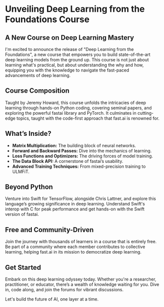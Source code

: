 # Unveiling Deep Learning from the Foundations Course

## A New Course on Deep Learning Mastery

I'm excited to announce the release of "Deep Learning from the Foundations", a new course that empowers you to build state-of-the-art deep learning models from the ground up. This course is not just about learning what's practical, but about understanding the why and how, equipping you with the knowledge to navigate the fast-paced advancements of deep learning.

## Course Composition

Taught by Jeremy Howard, this course unfolds the intricacies of deep learning through hands-on Python coding, covering seminal papers, and exploring the powerful fastai library and PyTorch. It culminates in cutting-edge topics, taught with the code-first approach that fast.ai is renowned for.

## What’s Inside?

- **Matrix Multiplication:** The building block of neural networks.
- **Forward and Backward Passes:** Dive into the mechanics of learning.
- **Loss Functions and Optimizers:** The driving forces of model training.
- **The Data Block API:** A cornerstone of fastai’s usability.
- **Advanced Training Techniques:** From mixed-precision training to ULMFiT.

## Beyond Python

Venture into Swift for TensorFlow, alongside Chris Lattner, and explore this language’s growing significance in deep learning. Understand Swift's interop with C for peak performance and get hands-on with the Swift version of fastai.


## Free and Community-Driven

Join the journey with thousands of learners in a course that is entirely free. Be part of a community where each member contributes to collective learning, helping fast.ai in its mission to democratize deep learning.

## Get Started

Embark on this deep learning odyssey today. Whether you're a researcher, practitioner, or educator, there’s a wealth of knowledge waiting for you. Dive in, code along, and join the forums for vibrant discussions.

Let's build the future of AI, one layer at a time.

